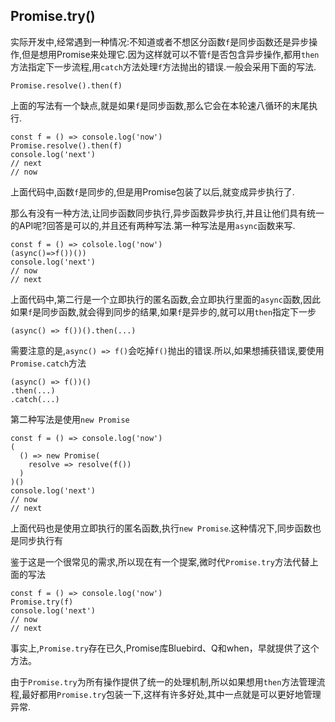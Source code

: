 ## Promise.try()

实际开发中,经常遇到一种情况:不知道或者不想区分函数`f`是同步函数还是异步操作,但是想用Promise来处理它.因为这样就可以不管`f`是否包含异步操作,都用`then`方法指定下一步流程,用`catch`方法处理`f`方法抛出的错误.一般会采用下面的写法.

```
Promise.resolve().then(f)
```

上面的写法有一个缺点,就是如果`f`是同步函数,那么它会在本轮速八循环的末尾执行.

```
const f = () => console.log('now')
Promise.resolve().then(f)
console.log('next')
// next
// now
```

上面代码中,函数`f`是同步的,但是用Promise包装了以后,就变成异步执行了.

那么有没有一种方法,让同步函数同步执行,异步函数异步执行,并且让他们具有统一的API呢?回答是可以的,并且还有两种写法.第一种写法是用`async`函数来写.

```
const f = () => colsole.log('now')
(async()=>f())())
console.log('next')
// now
// next
```

上面代码中,第二行是一个立即执行的匿名函数,会立即执行里面的`async`函数,因此如果`f`是同步函数,就会得到同步的结果,如果`f`是异步的,就可以用`then`指定下一步
```
(async() => f())().then(...)
```

需要注意的是,`async() => f()`会吃掉`f()`抛出的错误.所以,如果想捕获错误,要使用`Promise.catch`方法

```
(async() => f())()
.then(...)
.catch(...)
```

第二种写法是使用`new Promise`

```
const f = () => console.log('now')
(
  () => new Promise(
    resolve => resolve(f())
  )
)()
console.log('next')
// now
// next
```

上面代码也是使用立即执行的匿名函数,执行`new Promise`.这种情况下,同步函数也是同步执行有

鉴于这是一个很常见的需求,所以现在有一个提案,微时代`Promise.try`方法代替上面的写法

```
const f = () => console.log('now')
Promise.try(f)
console.log('next')
// now
// next
```

事实上,`Promise.try`存在已久,Promise库Bluebird、Q和when，早就提供了这个方法。

由于`Promise.try`为所有操作提供了统一的处理机制,所以如果想用`then`方法管理流程,最好都用`Promise.try`包装一下,这样有许多好处,其中一点就是可以更好地管理异常.